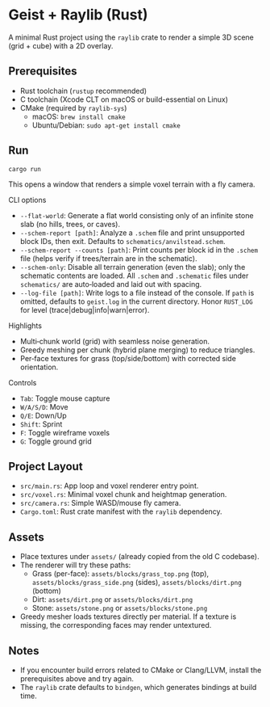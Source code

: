 # Geist + Raylib (Rust)

A minimal Rust project using the `raylib` crate to render a simple 3D scene (grid + cube) with a 2D overlay.

## Prerequisites

- Rust toolchain (`rustup` recommended)
- C toolchain (Xcode CLT on macOS or build-essential on Linux)
- CMake (required by `raylib-sys`)
  - macOS: `brew install cmake`
  - Ubuntu/Debian: `sudo apt-get install cmake`

## Run

```
cargo run
```

This opens a window that renders a simple voxel terrain with a fly camera.

CLI options

- `--flat-world`: Generate a flat world consisting only of an infinite stone slab (no hills, trees, or caves).
- `--schem-report [path]`: Analyze a `.schem` file and print unsupported block IDs, then exit. Defaults to `schematics/anvilstead.schem`.
- `--schem-report --counts [path]`: Print counts per block id in the `.schem` file (helps verify if trees/terrain are in the schematic).
- `--schem-only`: Disable all terrain generation (even the slab); only the schematic contents are loaded. All `.schem` and `.schematic` files under `schematics/` are auto‑loaded and laid out with spacing.
- `--log-file [path]`: Write logs to a file instead of the console. If `path` is omitted, defaults to `geist.log` in the current directory. Honor `RUST_LOG` for level (trace|debug|info|warn|error).

Highlights

- Multi‑chunk world (grid) with seamless noise generation.
- Greedy meshing per chunk (hybrid plane merging) to reduce triangles.
- Per‑face textures for grass (top/side/bottom) with corrected side orientation.

Controls

- `Tab`: Toggle mouse capture
- `W/A/S/D`: Move
- `Q/E`: Down/Up
- `Shift`: Sprint
- `F`: Toggle wireframe voxels
- `G`: Toggle ground grid

## Project Layout

- `src/main.rs`: App loop and voxel renderer entry point.
- `src/voxel.rs`: Minimal voxel chunk and heightmap generation.
- `src/camera.rs`: Simple WASD/mouse fly camera.
- `Cargo.toml`: Rust crate manifest with the `raylib` dependency.

## Assets

- Place textures under `assets/` (already copied from the old C codebase).
- The renderer will try these paths:
  - Grass (per-face): `assets/blocks/grass_top.png` (top), `assets/blocks/grass_side.png` (sides), `assets/blocks/dirt.png` (bottom)
  - Dirt: `assets/dirt.png` or `assets/blocks/dirt.png`
  - Stone: `assets/stone.png` or `assets/blocks/stone.png`
- Greedy mesher loads textures directly per material. If a texture is missing, the corresponding faces may render untextured.

## Notes

- If you encounter build errors related to CMake or Clang/LLVM, install the prerequisites above and try again.
- The `raylib` crate defaults to `bindgen`, which generates bindings at build time.

